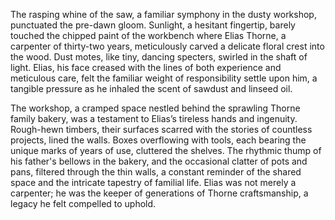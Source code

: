 The rasping whine of the saw, a familiar symphony in the dusty workshop, punctuated the pre-dawn gloom.  Sunlight, a hesitant fingertip, barely touched the chipped paint of the workbench where Elias Thorne, a carpenter of thirty-two years, meticulously carved a delicate floral crest into the wood.  Dust motes, like tiny, dancing specters, swirled in the shaft of light.  Elias, his face creased with the lines of both experience and meticulous care, felt the familiar weight of responsibility settle upon him, a tangible pressure as he inhaled the scent of sawdust and linseed oil.

The workshop, a cramped space nestled behind the sprawling Thorne family bakery, was a testament to Elias’s tireless hands and ingenuity.  Rough-hewn timbers, their surfaces scarred with the stories of countless projects, lined the walls.  Boxes overflowing with tools, each bearing the unique marks of years of use, cluttered the shelves.  The rhythmic thump of his father's bellows in the bakery, and the occasional clatter of pots and pans, filtered through the thin walls, a constant reminder of the shared space and the intricate tapestry of familial life.  Elias was not merely a carpenter; he was the keeper of generations of Thorne craftsmanship, a legacy he felt compelled to uphold.
